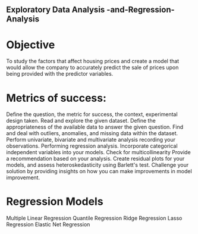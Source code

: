 ## Exploratory Data Analysis -and-Regression-Analysis
#  Objective
To study the factors that affect housing prices and create a model that would allow the company to accurately predict the sale of prices upon being provided with the predictor variables. 
# Metrics of success:
Define the question, the metric for success, the context, experimental design taken.
Read and explore the given dataset.
Define the appropriateness of the available data to answer the given question.
Find and deal with outliers, anomalies, and missing data within the dataset.
Perform univariate, bivariate and multivariate analysis recording your observations.
Performing regression analysis.
Incorporate categorical independent variables into your models.
Check for multicollinearity
Provide a recommendation based on your analysis. 
Create residual plots for your models, and assess heteroskedasticity using Barlett's test.
Challenge your solution by providing insights on how you can make improvements in model improvement.

# Regression Models
Multiple Linear Regression
Quantile Regression
Ridge Regression
Lasso Regression
Elastic Net Regression
